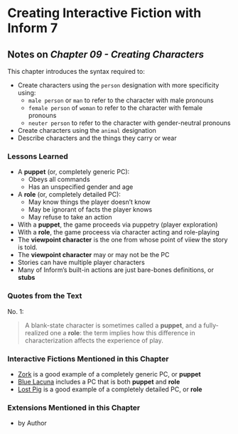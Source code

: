 # Creating Interactive Fiction with Inform 7

## Notes on _Chapter 09 - Creating Characters_

This chapter introduces the syntax required to:

* Create characters using the `person` designation with more specificity using:
  * `male person` or `man` to refer to the character with male pronouns
  * `female person` of `woman` to refer to the character with female pronouns
  * `neuter person` to refer to the character with gender-neutral pronouns
* Create characters using the `animal` designation
* Describe characters and the things they carry or wear

### Lessons Learned

* A **puppet** (or, completely generic PC):
  * Obeys all commands
  * Has an unspecified gender and age
* A **role** (or, completely detailed PC):
  * May know things the player doesn’t know
  * May be ignorant of facts the player knows
  * May refuse to take an action
* With a **puppet**, the game proceeds via puppetry (player exploration)
* With a **role**, the game proceess via character acting and role-playing
* The **viewpoint character** is the one from whose point of viiew the story is told.
* The **viewpoint character** may or may not be the PC
* Stories can have multiple player characters
* Many of Inform’s built-in actions are just bare-bones definitions, or **stubs**

### Quotes from the Text

No. 1: 

> A blank-state character is sometimes called a **puppet**, and a fully-realized one a **role**: the term implies how this difference in characterization affects the experience of play.

### Interactive Fictions Mentioned in this Chapter

* [Zork](https://ifdb.org/viewgame?id=0dbnusxunq7fw5ro) is a good example of a completely generic PC, or **puppet**
* [Blue Lacuna](https://ifdb.org/viewgame?id=ez2mcyx4zi98qlkh) includes a PC that is both **puppet** and **role**
* [Lost Pig](https://ifdb.org/viewgame?id=mohwfk47yjzii14w) is a good example of a completely detailed PC, or **role**

### Extensions Mentioned in this Chapter

* []() by Author 




